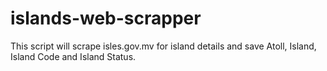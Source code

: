 # islands-web-scrapper
This script will scrape isles.gov.mv for island details and save Atoll, Island, Island Code and Island Status.
